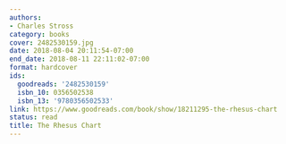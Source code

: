 ```yaml
---
authors:
- Charles Stross
category: books
cover: 2482530159.jpg
date: 2018-08-04 20:11:54-07:00
end_date: 2018-08-11 22:11:02-07:00
format: hardcover
ids:
  goodreads: '2482530159'
  isbn_10: 0356502538
  isbn_13: '9780356502533'
link: https://www.goodreads.com/book/show/18211295-the-rhesus-chart
status: read
title: The Rhesus Chart
---
```

